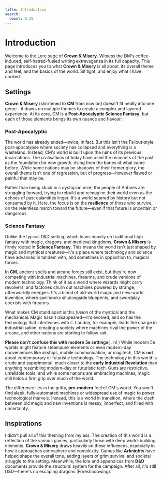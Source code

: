 ```yaml
---
title: Introduction
search:
  boost: 0.25
---
```


# Introduction

Welcome to the Lore page of **Crown & Misery**. Witness the DM's coffee-induced, self-hatred-fueled writing extravaganza in its full capacity. This page introduces you to what **Crown & Misery** is all about, its overall theme and feel, and the basics of the world. Sit tight, and enjoy what I have cooked.

## Settings

**Crown & Misery** (shortened to **CM** from now on) doesn't fit neatly into one genre—it draws on multiple themes to create a complex and layered experience. At its core, CM is a **Post-Apocalyptic Science Fantasy**, but each of those elements brings its own nuance and flavour:

### Post-Apocalyptic

The world has already ended—twice, in fact. But this isn't the Fallout-style post-apocalypse where society has collapsed and everything is a wasteland. Instead, CM's world is built upon the ruins of its previous incarnations. The civilisations of today have used the remnants of the past as the foundation for new growth, rising from the bones of what came before. While some nations may be shadows of their former glory, the overall theme isn't one of regression, but of progress—however flawed or painful that may be.

Rather than being stuck in a dystopian mire, the people of Antares are struggling forward, trying to rebuild and reimagine their world even as the echoes of past calamities linger. It's a world scarred by history but not consumed by it. Here, the focus is on the **resilience** of those who survive, on the relentless march toward the future—even if that future is uncertain or dangerous.

### Science Fantasy

Unlike the typical D&D setting, which leans heavily on traditional high fantasy with magic, dragons, and medieval kingdoms, **Crown & Misery** is firmly rooted in **Science Fantasy**. This means the world isn't just shaped by magic and mythical creatures—it's a place where technology and science have advanced in tandem with, and sometimes in opposition to, magical forces.

In **CM**, ancient spells and arcane forces still exist, but they're now competing with industrial machines, firearms, and crude versions of modern technology. Think of it as a world where wizards might carry revolvers, and factories churn out machines powered by strange, otherworldly energies. It's a blend of old-world magic and new-world invention, where spellbooks sit alongside blueprints, and swordplay coexists with firearms.

What makes CM stand apart is this *fusion* of the mystical and the mechanical. Magic hasn't disappeared—it's evolved, and so has the technology that intertwines with it. London, for example, leads the charge in industrialisation, creating a society where machines rival the power of the arcane, and other nations are starting to follow suit.

**Please don't confuse this with modern 5e settings**{ .inl } While modern 5e worlds might feature steampunk elements or even modern-day conveniences like airships, mobile communication, or magitech, CM is **not** about contemporary or futuristic technology. The technology in this world is crude and experimental, much closer to the **early Industrial Revolution** than anything resembling modern-day or futuristic tech. Guns are restrictive, unreliable tools, and while some nations are embracing machines, magic still holds a firm grip over much of the world.

The difference lies in the gritty, **pre-modern** feel of CM's world. You won't find sleek, fully-automated machines or widespread use of magic to power technological marvels. Instead, this is a world in transition, where the clash between old magic and new inventions is messy, imperfect, and filled with uncertainty.

## Inspirations

I didn't pull all of this theming from my ass. The creation of this world is a reflection of the various games, particularly those with deep world-building elements. **Crown & Misery** draws heavily on these influences, especially in how it approaches atmosphere and complexity. Games like **Arknights** have helped shape the overall tone, adding layers of grim survival and societal struggle to the setting. Meanwhile, the lore and appendices from **D&D** documents provide the structural system for the campaign. After all, it's still D&D—there's no escaping dragons (Foreshadowing).